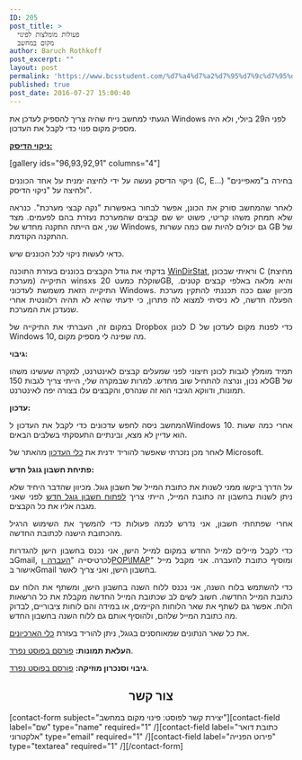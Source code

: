 ```yaml
---
ID: 205
post_title: >
  פעולות מומלצות לפינוי
  מקום במחשב
author: Baruch Rothkoff
post_excerpt: ""
layout: post
permalink: 'https://www.bcsstudent.com/%d7%a4%d7%a2%d7%95%d7%9c%d7%95%d7%aa-%d7%9e%d7%95%d7%9e%d7%9c%d7%a6%d7%95%d7%aa-%d7%9c%d7%a4%d7%99%d7%a0%d7%95%d7%99-%d7%9e%d7%a7%d7%95%d7%9d-%d7%91%d7%9e%d7%97%d7%a9%d7%91/'
published: true
post_date: 2016-07-27 15:00:40
---
```

הגעתי למחשב נייח שהיה צריך להספיק לעדכן את Windows לפני ה29 ביולי, ולא היה מספיק מקום פנוי כדי לקבל את העדכון.
<p style="text-align:justify;"><b><a href="https://baruchiro.wordpress.com/2016/05/12/%d7%9e%d7%94-%d7%a2%d7%95%d7%a9%d7%99%d7%9d-%d7%9b%d7%a9%d7%94%d7%9e%d7%97%d7%a9%d7%91-%d7%90%d7%99%d7%98%d7%99/">ניקוי הדיסק:</a></b></p>
[gallery ids="96,93,92,91" columns="4"]
<p style="text-align:justify;">ניקוי הדיסק נעשה על ידי לחיצה ימנית על אחד הכוננים (C, E...) בחירה ב"מאפיינים" ולחיצה על "ניקוי הדיסק".</p>
<p style="text-align:justify;">לאחר שהמחשב סורק את הכונן, אפשר לבחור באפשרות "נקה קבצי מערכת". כנראה שלא תמחק משהו קריטי, פשוט יש שם קבצים שהמערכת נעזרת בהם לפעמים. מצד שני, אם הייתה התקנה מחדש של Windows, גם יכולים להיות שם כמה עשרות GB של ההתקנה הקודמת.</p>
<p style="text-align:justify;">כדאי לעשות ניקוי לכל הכוננים שיש.</p>
<p style="text-align:justify;">בדקתי את גודל הקבצים בכוננים בעזרת התוכנה <a href="https://windirstat.info/" target="_blank">WinDirStat</a>, וראיתי שבכונן C (מחיצת מערכת) התיקייה winsxs שוקלת כמעט 20GB, והיא מלאה באלפי קבצים קטנים. התיקייה הזאת משמשת לעדכוני Windows. מכיוון שגם ככה תכננתי להתקין מערכת הפעלה חדשה, לא ניסיתי למצוא לה פתרון, כי ידעתי שהיא לא תהיה רלוונטית אחרי שנעדכן את המערכת.</p>
<p style="text-align:justify;">במקום זה, העברתי את התיקייה של Dropbox לכונן D כדי לפנות מקום לעדכון של Windows 10, מה שפינה לי מספיק מקום.</p>
<p style="text-align:justify;"><strong>גיבוי:</strong></p>
<p style="text-align:justify;">תמיד מומלץ לגבות לכונן חיצוני לפני שמעלים קבצים לאינטרנט, למקרה שעשינו משהו לא נכון, ונרצה להתחיל שוב מחדש.
למרות שבמקרה שלי, הייתי צריך לגבות 150GB של תמונות, ודווקא הגיבוי הוא זה שנהרס, והקבצים עלו בצורה יפה לאינטרנט.

<p style="text-align:justify;"><strong>עדכון:</strong></p>
<p style="text-align:justify;">המחשב ניסה לחפש עדכונים כדי לקבל את העדכון לWindows 10. אחרי כמה שעות הוא עדיין לא מצא, ובינתיים התעסקתי בשלבים הבאים.</p>
<p style="text-align:justify;">לאחר מכן נזכרתי שאפשר להוריד ידנית את <a href="https://www.microsoft.com/he-il/software-download/windows10">כלי העדכון</a> מהאתר של Microsoft.</p>
<p style="text-align:justify;"><strong>פתיחת חשבון גוגל חדש:</strong></p>
<p style="text-align:justify;">על הדרך ביקשו ממני לשנות את כתובת המייל של חשבון גוגל. מכיוון שהדבר היחיד שלא ניתן לשנות בחשבון זה כתובת המייל, הייתי צריך <a href="https://accounts.google.com/signup">לפתוח חשבון גוגל חדש</a> לפני שאני מגבה אליו את כל הקבצים.</p>
<p style="text-align:justify;">אחרי שפתחתי חשבון, אני נדרש לכמה פעולות כדי להמשיך את השימוש הרגיל מהכתובת הישנה לכתובת החדשה.</p>
<p style="text-align:justify;">כדי לקבל מיילים למייל החדש במקום למייל הישן, אני נכנס בחשבון הישן להגדרות בGmail, לכרטיסייה "<a href="https://mail.google.com/mail/u/0/#settings/fwdandpop">העברה וPOP\IMAP</a>" ומוסיף כתובת להעברה. אני מקבל מייל אישור בGmail בחשבון הישן, ואני צריך לאשר.</p>
<p style="text-align:justify;">כדי להשתמש בלוח השנה, אני נכנס ללוח השנה בחשבון הישן, ומשתף את הלוח עם כתובת המייל החדשה. חשוב לשים לב שכתובת המייל החדשה מקבלת את כל הרשאות הלוח. אפשר גם לשתף את שאר הלוחות הקיימים, או במידה והם לוחות ציבוריים, לבדוק מה כתובת המייל שלהם, ולהוסיף אותם גם ללוח השנה בחשבון החדש.</p>
<p style="text-align:justify;">את כל שאר הנתונים שמאוחסנים בגוגל, ניתן להוריד בעזרת <a href="https://takeout.google.com/settings/takeout">כלי הארכיונים</a>.</p>
<p style="text-align:justify;"><strong>העלאת תמונות:</strong> <a href="https://baruchiro.wordpress.com/2016/07/27/%d7%92%d7%99%d7%91%d7%95%d7%99-%d7%95%d7%a0%d7%99%d7%94%d7%95%d7%9c-%d7%aa%d7%9e%d7%95%d7%a0%d7%95%d7%aa-google-photos/" target="_blank">פורסם בפוסט נפרד</a>.</p>
<p style="text-align:justify;"><strong>גיבוי וסנכרון מוזיקה:</strong> <a href="https://baruchiro.wordpress.com/2016/07/27/%d7%a1%d7%a0%d7%9b%d7%a8%d7%95%d7%9f-%d7%9e%d7%95%d7%96%d7%99%d7%a7%d7%94-google-music/" target="_blank">פורסם בפוסט נפרד</a>.</p>

<h2 style="text-align:center;"><strong>צור קשר</strong></h2>
[contact-form subject="יצירת קשר לפוסט: פינוי מקום במחשב"][contact-field label="שם" type="name" required="1" /][contact-field label="כתובת דואר אלקטרוני" type="email" required="1" /][contact-field label="פירוט הפנייה" type="textarea" required="1" /][/contact-form]